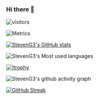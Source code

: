 ### Hi there 👋

![visitors](https://visitor-badge.glitch.me/badge?page_id=page.id&left_color=green&right_color=red)

<!--
**StevenG3/StevenG3** is a ✨ _special_ ✨ repository because its `README.md` (this file) appears on your GitHub profile.

Here are some ideas to get you started:

- 🔭 I’m currently working on ...
- 🌱 I’m currently learning ...
- 👯 I’m looking to collaborate on ...
- 🤔 I’m looking for help with ...
- 💬 Ask me about ...
- 📫 How to reach me: ...
- 😄 Pronouns: ...
- ⚡ Fun fact: ...
-->

![Metrics](https://metrics.lecoq.io/StevenG3?template=classic&base=header%2C%20activity%2C%20community%2C%20repositories%2C%20metadata&base.indepth=false&base.hireable=false&base.skip=false&config.timezone=Asia%2FShanghai)

[![StevenG3's GitHub stats](https://github-readme-stats.vercel.app/api?username=StevenG3)](https://github.com/anuraghazra/github-readme-stats)

![StevenG3's Most used languages](https://github-readme-stats.vercel.app/api/top-langs/?username=StevenG3&layout=compact&hide_border=true&langs_count=10)

[![!trophy](https://github-profile-trophy.vercel.app/?username=StevenG3)](https://github.com/ryo-ma/github-profile-trophy)

![StevenG3's github activity graph](https://github-readme-activity-graph.cyclic.app/graph?username=StevenG3)

[![GitHub Streak](https://github-readme-streak-stats.herokuapp.com/?user=StevenG3)](https://git.io/streak-stats)
